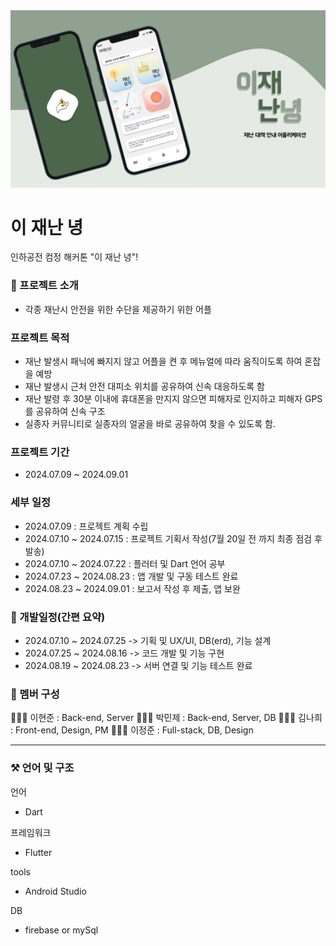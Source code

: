 <img width="800px" src=https://github.com/teamPKLL/.github/blob/main/profile/iPhone%2014%20%26%2015%20Pro%20-%203.jpg/>

# 이 재난 녕
인하공전 컴정 해커톤 "이 재난 녕"!


### 🙌 프로젝트 소개 
- 각종 재난시 안전을 위한 수단을 제공하기 위한 어플

### 프로젝트 목적
- 재난 발생시 패닉에 빠지지 않고 어플을 켠 후 메뉴얼에 따라 움직이도록 하여 혼잡을 예방
- 재난 발생시 근처 안전 대피소 위치를 공유하여 신속 대응하도록 함
- 재난 발령 후 30분 이내에 휴대폰을 만지지 않으면 피해자로 인지하고 피해자 GPS를 공유하여 신속 구조
- 실종자 커뮤니티로 실종자의 얼굴을 바로 공유하여 찾을 수 있도록 함.
  

### 프로젝트 기간
 - 2024.07.09 ~ 2024.09.01
   
### 세부 일정
- 2024.07.09 : 프로젝트 계획 수립
- 2024.07.10 ~ 2024.07.15 : 프로젝트 기획서 작성(7월 20일 전 까지 최종 점검 후 발송)
- 2024.07.10 ~ 2024.07.22 : 플러터 및 Dart 언어 공부
- 2024.07.23 ~ 2024.08.23 : 앱 개발 및 구동 테스트 완료
- 2024.08.23 ~ 2024.09.01 : 보고서 작성 후 제출, 앱 보완

### 📆 개발일정(간편 요약)
 - 2024.07.10 ~ 2024.07.25 -> 기획 및 UX/UI, DB(erd), 기능 설계
 - 2024.07.25 ~ 2024.08.16 -> 코드 개발 및 기능 구현
 - 2024.08.19 ~ 2024.08.23 -> 서버 연결 및 기능 테스트 완료
   
### 👥 멤버 구성
👨🏻‍💻 이현준 : Back-end, Server
👨🏻‍💻 박민제 : Back-end, Server, DB
👨🏻‍💻 김나희 : Front-end, Design, PM
👨🏻‍💻 이정준 : Full-stack, DB, Design


 ----------------------------------------------------------------------

 ### ⚒️ 언어 및 구조

 언어
 - Dart

프레임워크
- Flutter

tools
- Android Studio

DB
- firebase or mySql
